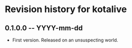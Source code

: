 # Revision history for kotalive

## 0.1.0.0 -- YYYY-mm-dd

* First version. Released on an unsuspecting world.

